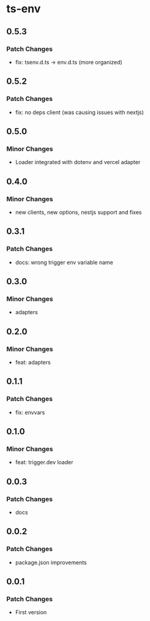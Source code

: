 # ts-env

## 0.5.3

### Patch Changes

- fix: tsenv.d.ts -> env.d.ts (more organized)

## 0.5.2

### Patch Changes

- fix: no deps client (was causing issues with nextjs)

## 0.5.0

### Minor Changes

- Loader integrated with dotenv and vercel adapter

## 0.4.0

### Minor Changes

- new clients, new options, nestjs support and fixes

## 0.3.1

### Patch Changes

- docs: wrong trigger env variable name

## 0.3.0

### Minor Changes

- adapters

## 0.2.0

### Minor Changes

- feat: adapters

## 0.1.1

### Patch Changes

- fix: envvars

## 0.1.0

### Minor Changes

- feat: trigger.dev loader

## 0.0.3

### Patch Changes

- docs

## 0.0.2

### Patch Changes

- package.json improvements

## 0.0.1

### Patch Changes

- First version
